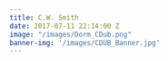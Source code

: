 ```yaml
---
title: C.W. Smith
date: 2017-07-11 22:14:00 Z
image: "/images/Dorm_CDub.png"
banner-img: '/images/CDUB_Banner.jpg'
---
```

